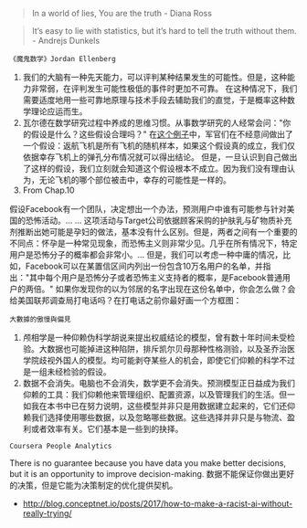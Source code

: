 > In a world of lies, You are the truth - Diana Ross

> It’s easy to lie with statistics, but it’s hard to tell the truth without them. - Andrejs Dunkels

`《魔鬼数学》Jordan Ellenberg`
1. 我们的大脑有一种先天能力，可以评判某种结果发生的可能性。但是，这种能力非常弱，在评判发生可能性极低的事件时更加不可靠。 在这种情况下，我们需要适度地用一些可靠地原理与技术手段去辅助我们的直觉，于是概率这种数学理论应运而生。 
2. 瓦尔德在数学研究过程中养成的思维习惯。从事数学研究的人经常会问："你的假设是什么？这些假设合理吗？"
在[这个例子](https://www.geckoboard.com/learn/data-literacy/statistical-fallacies/survivorship-bias/)中，军官们在不经意间做出了一个假设：返航飞机是所有飞机的随机样本，如果这个假设真的成立，我们仅依据幸存飞机上的弹孔分布情况就可以得出结论。
但是，一旦认识到自己做出了这样的假设，我们立刻就会知道这个假设根本不成立。因为我们没有理由认为，无论飞机的哪个部位被击中，幸存的可能性是一样的。
3. From Chap.10 

  假设Facebook有一个团队，决定想出一个办法，预测用户中谁有可能参与针对美国的恐怖活动。... ... 这项活动与Target公司依据顾客采购的护肤乳与矿物质补充剂推断出她可能是孕妇的做法，基本没有什么区别。但是，两者之间有一个重要的不同点：怀孕是一种常见现象，而恐怖主义则非常少见。几乎在所有情况下，特定用户是恐怖分子的概率都会非常小。... 但是，我们可以考虑一种中庸的情况，比如，Facebook可以在某置信区间内列出一份包含10万名用户的名单，并指出："其中每个用户是恐怖分子或者恐怖主义支持者的概率，是Facebook普通用户的两倍。"
  如果你发现你的以为邻居的名字出现在这份名单中，你会怎么做？会给美国联邦调查局打电话吗？在打电话之前你最好画一个方框图：

`大數據的傲慢與偏見`
1. 颅相学是一种仰赖伪科学胡说来提出权威结论的模型，曾有数十年时间未受检验。大数据也可能掉进这种陷阱，排斥凯尔贝母那种性格测验，以及圣乔治医学院歧视外国人的模型。均可能剥夺某些人的机会，即使它们仰赖的科学不过是一组未经检验的假设。
2. 数据不会消失。电脑也不会消失，数学更不会消失。预测模型正日益成为我们仰赖的工具：我们仰赖他来管理组织、配置资源，以及管理我们的生活。但一如我在本书中已在努力说明，这些模型并非只是用数据建立起来的，它们还仰赖我们选择使用哪些数据，以及忽略哪些数据。这些选择并非只是与物流、盈利或者效率有关。它们基本是一些到的抉择。

`Coursera People Analytics`

There is no guarantee because you have data you make better decisions, but it is an opportunity to improve decision-making.
数据不能保证你做出更好的决策，但是它能为决策制定的优化提供契机。

- http://blog.conceptnet.io/posts/2017/how-to-make-a-racist-ai-without-really-trying/
